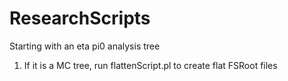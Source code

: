 # ResearchScripts
Starting with an eta pi0 analysis tree
1. If it is a MC tree, run flattenScript.pl to create flat FSRoot files
